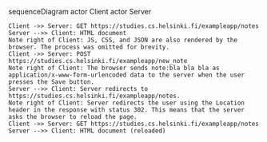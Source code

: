 sequenceDiagram
    actor Client
    actor Server

    Client ->> Server: GET https://studies.cs.helsinki.fi/exampleapp/notes
    Server -->> Client: HTML document
    Note right of Client: JS, CSS, and JSON are also rendered by the browser. The process was omitted for brevity.
    Client ->> Server: POST https://studies.cs.helsinki.fi/exampleapp/new_note
    Note right of Client: The browser sends note:bla bla bla as application/x-www-form-urlencoded data to the server when the user presses the Save button.
    Server -->> Client: Server redirects to https://studies.cs.helsinki.fi/exampleapp/notes.
    Note right of Client: Server redirects the user using the Location header in the response with status 302. This means that the server asks the browser to reload the page.
    Client ->> Server: GET https://studies.cs.helsinki.fi/exampleapp/notes
    Server -->> Client: HTML document (reloaded)
